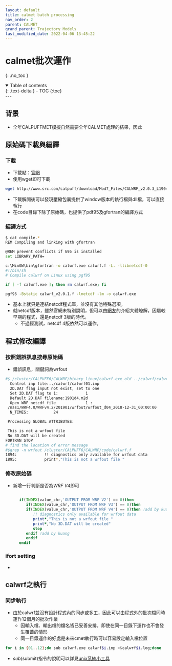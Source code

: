 ```yaml
---
layout: default
title: calmet batch processing
nav_order: 2
parent: CALMET
grand_parent: Trajectory Models
last_modified_date: 2022-04-06 13:45:22
---
```


# calmet批次運作
{: .no_toc }

<details open markdown="block">
  <summary>
    Table of contents
  </summary>
  {: .text-delta }
- TOC
{:toc}
</details>
---

## 背景
- 全年CALPUFFMET模擬自然需要全年CALMET處理的結果，因此

## 原始碼下載與編譯
### 下載
- 下載點：[官網](http://www.src.com/calpuff/download/mod7_codes.htm)
- 使用wget即可下載

```bash
wget http://www.src.com/calpuff/download/Mod7_Files/CALWRF_v2.0.3_L190426.zip
```
- 下載解開後可以發現壓縮包裏提供了window版本的執行檔與dll檔，可以直接執行
- 在code目錄下除了原始碼，也提供了pdf95及gfortran的編譯方式
### 編譯方式

```bash
$ cat compile.*
REM Compiling and linking with gfortran

@REM prevent conflicts if G95 is installed
set LIBRARY_PATH=

c:\MinGW\bin\gfortran -o calwrf.exe calwrf.f -L. -llibnetcdf-0
#!/bin/sh
# Compile calwrf on Linux using pgf95

if [ -f calwrf.exe ]; then rm calwrf.exe; fi

pgf95 -Bstatic calwrf_v2.0.1.f -lnetcdf -lm -o calwrf.exe

```
- 基本上就只是連結netcdf程式庫，並沒有其他特殊選項。
- 就netcdf版本，雖然官網未特別說明，但可以由[網友](https://blog.csdn.net/weixin_39621794/article/details/116683516)的介紹大體瞭解，因屬較早期的程式，還是netcdf 3版的時代。
    - 不過經測試，netcdf 4版依然可以運作。

## 程式修改編譯
### 按照錯誤訊息搜尋原始碼
- 錯誤訊息，關鍵詞為wrfout

```bash
#$ /cluster/CALPUFF6/CALWRF/binary_linux/calwrf.exe_old ../calwrf/calwrf01.inp
  Control inp file:../calwrf/calwrf01.inp
  2D.DAT flag input not exist, set to one
  Set 2D.DAT flag to 1:            1
  Default 2D.DAT filename:1901d4.m2d
  Open WRF netcdf file             1 :
 /nas1/WRF4.0/WRFv4.2/201901/wrfout/wrfout_d04_2018-12-31_00:00:00
  N_TIMES:           24

 Processing GLOBAL ATTRIBUTES:

 This is not a wrfout file
 No 3D.DAT will be created
FORTRAN STOP
# find the location of error message
#$grep -n wrfout /cluster/CALPUFF6/CALWRF/code/calwrf.f
1894:            !! diagnostics only available for wrfout data
1895:            print*,"This is not a wrfout file "
```
### 修改原始碼
- 新增一行判斷是否為*WRF V4*即可
```fortran

      if(INDEX(value_chr,'OUTPUT FROM WRF V2') == 0)then
         if(INDEX(value_chr,'OUTPUT FROM WRF V3') == 0)then
         if(INDEX(value_chr,'OUTPUT FROM WRF V4') == 0)then !add by kuang
            !! diagnostics only available for wrfout data
            print*,"This is not a wrfout file "
            print*,"No 3D.DAT will be created"
            stop
         endif !add by kuang
         endif
      endif
```

### ifort setting
- 
## calwrf之執行
### 同步執行
- 由於calwrf並沒有設計程式內的同步或多工，因此可以由程式外的批次檔同時運作12個月的批次作業
    - 因輸入檔、輸出檔的檔名皆已妥善安排，即使在同一目錄下運作也不會發生覆蓋的情形
    - 同一目錄運作的好處是未來cmet執行時可以容易設定輸入檔位置

```bash
for i in {01..12};do sub calwrf.exe calwrf$i.inp >&calwrf$i.log;done
```
- *sub*(submit)指令的說明可以詳見[unix系統小工具](https://sinotec2.github.io/Focus-on-Air-Quality/utilities/OperationSystem/unix_tools/#sub)

